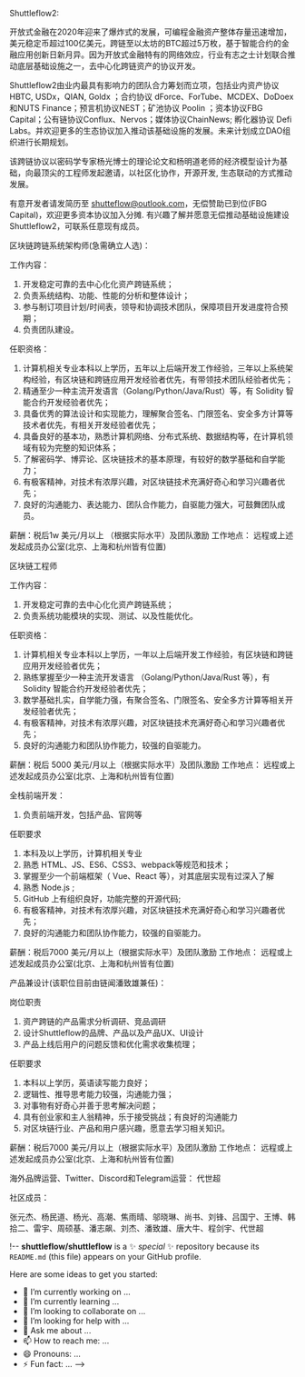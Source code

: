 
Shuttleflow2:

开放式金融在2020年迎来了爆炸式的发展，可编程金融资产整体存量迅速增加，美元稳定币超过100亿美元，跨链至以太坊的BTC超过5万枚，基于智能合约的金融应用创新日新月异。因为开放式金融特有的网络效应，行业有志之士计划联合推动底层基础设施之一，去中心化跨链资产的协议开发。

Shuttleflow2由业内最具有影响力的团队合力筹划而立项，包括业内资产协议HBTC, USDx，QIAN, Goldx ；合约协议 dForce、ForTube、MCDEX、DoDoex和NUTS Finance；预言机协议NEST；矿池协议 Poolin ；资本协议FBG Capital；公有链协议Conflux、Nervos；媒体协议ChainNews; 孵化器协议 Defi Labs。并欢迎更多的生态协议加入推动该基础设施的发展。未来计划成立DAO组织进行长期规划。

该跨链协议以密码学专家杨光博士的理论论文和杨明道老师的经济模型设计为基础，向最顶尖的工程师发起邀请，以社区化协作，开源开发, 生态联动的方式推动发展。

有意开发者请发简历至 shutteflow@outlook.com，无偿赞助已到位(FBG Capital)，欢迎更多资本协议加入分摊. 有兴趣了解并愿意无偿推动基础设施建设Shuttleflow2，可联系任意现有成员。 


区块链跨链系统架构师(急需确立人选)：

工作内容：
1. 开发稳定可靠的去中心化化资产跨链系统；
2. 负责系统结构、功能、性能的分析和整体设计；
3. 参与制订项目计划/时间表，领导和协调技术团队，保障项目开发进度符合预期；
4. 负责团队建设。

任职资格：

1. 计算机相关专业本科以上学历，五年以上后端开发工作经验，三年以上系统架构经验，有区块链和跨链应用开发经验者优先，有带领技术团队经验者优先；
2. 精通至少一种主流开发语言（Golang/Python/Java/Rust）等，有 Solidity 智能合约开发经验者优先；
3. 具备优秀的算法设计和实现能力，理解聚合签名、门限签名、安全多方计算等技术者优先，有相关开发经验者优先；
4. 具备良好的基本功，熟悉计算机网络、分布式系统、数据结构等，在计算机领域有较为完整的知识体系；
5. 了解密码学、博弈论、区块链技术的基本原理，有较好的数学基础和自学能力；
6. 有极客精神，对技术有浓厚兴趣，对区块链技术充满好奇心和学习兴趣者优先；
7. 良好的沟通能力、表达能力、团队合作能力，自驱能力强大，可鼓舞团队成员。

薪酬：税后1w 美元/月以上 （根据实际水平）及团队激励
工作地点： 远程或上述发起成员办公室(北京、上海和杭州皆有位置)


区块链工程师

工作内容：

1. 开发稳定可靠的去中心化化资产跨链系统；
2. 负责系统功能模块的实现、测试、以及性能优化。

任职资格：
1. 计算机相关专业本科以上学历，一年以上后端开发工作经验，有区块链和跨链应用开发经验者优先；
2. 熟练掌握至少一种主流开发语言 （Golang/Python/Java/Rust 等），有 Solidity 智能合约开发经验者优先；
3. 数学基础扎实，自学能力强，有聚合签名、门限签名、安全多方计算等相关开发经验者优先；
4. 有极客精神，对技术有浓厚兴趣，对区块链技术充满好奇心和学习兴趣者优先；
5. 良好的沟通能力和团队协作能力，较强的自驱能力。

薪酬：税后 5000 美元/月以上（根据实际水平）及团队激励
工作地点： 远程或上述发起成员办公室(北京、上海和杭州皆有位置)



全栈前端开发：

1. 负责前端开发，包括产品、官网等

任职要求
1. 本科及以上学历，计算机相关专业
2. 熟悉 HTML、JS、ES6、CSS3、webpack等规范和技术；
3. 掌握至少一个前端框架（ Vue、React 等），对其底层实现有过深入了解
4. 熟悉 Node.js ;
5. GitHub 上有组织良好，功能完整的开源代码;
6. 有极客精神，对技术有浓厚兴趣，对区块链技术充满好奇心和学习兴趣者优先；
7. 良好的沟通能力和团队协作能力，较强的自驱能力。


薪酬：税后7000 美元/月以上（根据实际水平）及团队激励
工作地点： 远程或上述发起成员办公室(北京、上海和杭州皆有位置)


产品兼设计(该职位目前由链闻潘致雄兼任)：

岗位职责

1. 资产跨链的产品需求分析调研、竞品调研
2. 设计Shuttleflow的品牌、产品以及产品UX、UI设计
3. 产品上线后用户的问题反馈和优化需求收集梳理；

任职要求
1. 本科以上学历，英语读写能力良好；
2. 逻辑性、推导思考能力较强，沟通能力强；
3. 对事物有好奇心并善于思考解决问题；
4. 具有创业家和主人翁精神，乐于接受挑战；有良好的沟通能力
5. 对区块链行业、产品和用户感兴趣，愿意去学习相关知识。

薪酬：税后7000 美元/月以上（根据实际水平）及团队激励
工作地点： 远程或上述发起成员办公室(北京、上海和杭州皆有位置)


海外品牌运营、Twitter、Discord和Telegram运营： 代世超

社区成员：

张元杰、杨民道、杨光、高潮、焦雨晴、邬晓琳、尚书、刘锋、吕国宁、王博、韩拾二、雷宇、周硕基、潘志飙、刘杰、潘致雄、唐大牛、程剑宇、代世超


!--
**shuttleflow/shuttleflow** is a ✨ _special_ ✨ repository because its `README.md` (this file) appears on your GitHub profile.

Here are some ideas to get you started:

- 🔭 I’m currently working on ...
- 🌱 I’m currently learning ...
- 👯 I’m looking to collaborate on ...
- 🤔 I’m looking for help with ...
- 💬 Ask me about ...
- 📫 How to reach me: ...
- 😄 Pronouns: ...
- ⚡ Fun fact: ...
-->
  

